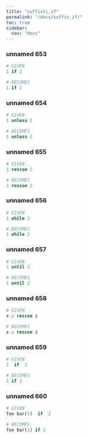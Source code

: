 ```yaml
---
title: "suffix\\_if"
permalink: "/docs/suffix_if/"
toc: true
sidebar:
  nav: "docs"
---
```

### unnamed 653
```ruby
# GIVEN
1 if 2
```
```ruby
# BECOMES
1 if 2
```
### unnamed 654
```ruby
# GIVEN
1 unless 2
```
```ruby
# BECOMES
1 unless 2
```
### unnamed 655
```ruby
# GIVEN
1 rescue 2
```
```ruby
# BECOMES
1 rescue 2
```
### unnamed 656
```ruby
# GIVEN
1 while 2
```
```ruby
# BECOMES
1 while 2
```
### unnamed 657
```ruby
# GIVEN
1 until 2
```
```ruby
# BECOMES
1 until 2
```
### unnamed 658
```ruby
# GIVEN
x.y rescue z
```
```ruby
# BECOMES
x.y rescue z
```
### unnamed 659
```ruby
# GIVEN
1  if  2
```
```ruby
# BECOMES
1 if 2
```
### unnamed 660
```ruby
# GIVEN
foo bar(1)  if  2
```
```ruby
# BECOMES
foo bar(1) if 2
```
